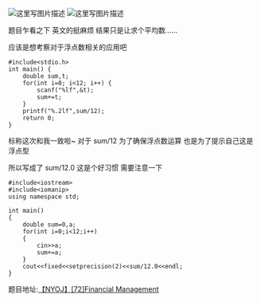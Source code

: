 ![这里写图片描述](http://img.blog.csdn.net/20160128215130482)
![这里写图片描述](http://img.blog.csdn.net/20160128215136725)

题目乍看之下 英文的挺麻烦
结果只是让求个平均数……

应该是想考察对于浮点数相关的应用吧

```
#include<stdio.h>
int main() {
	double sum,t;
	for(int i=0; i<12; i++) {
		scanf("%lf",&t);
		sum+=t;
	}
	printf("%.2lf",sum/12);
	return 0;
}

```
标称这次和我一致啦~
对于 sum/12 为了确保浮点数运算
也是为了提示自己这是浮点型

所以写成了 sum/12.0 这是个好习惯 需要注意一下

```
#include<iostream>
#include<iomanip>
using namespace std;

int main()
{
	double sum=0,a;
	for(int i=0;i<12;i++)
	{
		cin>>a;
		sum+=a;
	}
	cout<<fixed<<setprecision(2)<<sum/12.0<<endl;
}
```

题目地址:[【NYOJ】[72]Financial Management](http://acm.nyist.net/JudgeOnline/problem.php?pid=72)